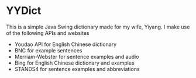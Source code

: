 # YYDict

This is a simple Java Swing dictionary made for my wife, Yiyang.
I make use of the following APIs and websites
* Youdao API for English Chinese dictionary
* BNC for example sentences
* Merriam-Webster for sentence examples and audio
* Bing for English Chinese dictionary and examples
* STANDS4 for sentence examples and abbreviations
